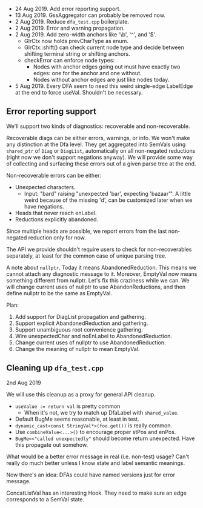 * 24 Aug 2019. Add error reporting support.
* 13 Aug 2019. GssAggregator can probably be removed now.
* 2 Aug 2019. Reduce `dfa_test.cpp` boilerplate.
* 2 Aug 2019. Error and warning propagation.
* 2 Aug 2019. Add zero-width anchors like '\b', '^', and '$'.
  - GlrCtx now holds prevCharType as enum.
  - GlrCtx::shift() can check current node type and decide between
    shifting terminal string or shifting anchors.
  - checkError can enforce node types:
    * Nodes with anchor edges going out must have exactly two edges: one
      for the anchor and one without.
    * Nodes without anchor edges are just like nodes today.
* 5 Aug 2019. Every DFA seem to need this weird single-edge LabelEdge at the end
  to force useVal. Shouldn't be necessary.


Error reporting support
-----------------------

We'll support two kinds of diagnostics: recoverable and non-recoverable.

Recoverable diags can be either errors, warnings, or info. We won't make any
distinction at the Dfa level. They get aggregated into SemVals using
`shared_ptr` of `Diag` or `DiagList`, automatically on all non-negated
reductions (right now we don't support negations anyway). We will provide some
way of collecting and surfacing these errors out of a given parse tree at the
end.

Non-recoverable errors can be either:

  * Unexpected characters.
    - Input: "bard" raising "unexpected 'bar', expecting 'bazaar'". A little
      weird because of the missing 'd', can be customized later when we have
      negations.
  * Heads that never reach enLabel.
  * Reductions explicitly abandoned.

Since multiple heads are possible, we report errors from the last non-negated
reduction only for now.

The API we provide shouldn't require users to check for non-recoverables
separately, at least for the common case of unique parsing tree.

  A note about `nullptr`. Today it means AbandonedReduction. This means we
  cannot attach any diagnostic message to it. Moreover, EmptyVal now means
  something different from nullptr. Let's fix this craziness while we can. We
  will change current uses of nullptr to use AbandonReductions, and then define
  nullptr to be the same as EmptyVal.

Plan:

  1. Add support for DiagList propagation and gathering.
  2. Support explicit AbandonedReduction and gathering.
  3. Support unambiguous root convenience gathering.
  4. Wire unexpectedChar and noEnLabel to AbandonedReduction.
  5. Change current uses of nullptr to use AbandonedReduction.
  6. Change the meaning of nullptr to mean EmptyVal.


Cleaning up `dfa_test.cpp`
--------------------------

2nd Aug 2019

We will use this cleanup as a proxy for general API cleanup.

  * `useValue := return val` is pretty common
    - When it's not, we try to match up DfaLabel with `shared_value`.
  * Default BugMe seems reasonable, at least in test.
  * `dynamic_cast<const StringVal*>(foo.get())` is really common.
  * Use `combineValue<...>()` to encourage proper stPos and enPos.
  * `BugMe<<"called unexpectedly"` should become return unexpected.
    Have this propagate out somehow.

What would be a better error message in real (i.e. non-test) usage?
Can't really do much better unless I know state and label semantic meanings.

Now there's an idea: DFAs could have named versions just for error message.

ConcatListVal has an interesting Hook. They need to make sure an edge
corresponds to a SemVal state.
